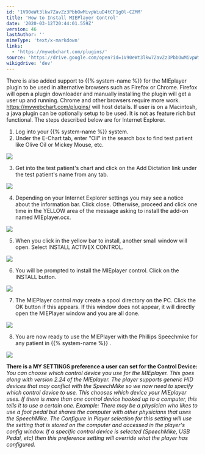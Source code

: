 ```yaml
---
id: '1V90eWt3lkw7ZavZz3PbbOwMivpWiuD4tCF1g0l-CZMM'
title: 'How to Install MIEPlayer Control'
date: '2020-03-12T20:44:01.559Z'
version: 46
lastAuthor: ''
mimeType: 'text/x-markdown'
links:
  - 'https://mywebchart.com/plugins/'
source: 'https://drive.google.com/open?id=1V90eWt3lkw7ZavZz3PbbOwMivpWiuD4tCF1g0l-CZMM'
wikigdrive: 'dev'
---
```

There is also added support to {{% system-name %}} for the MIEplayer plugin to be used in alternative browsers such as Firefox or Chrome. Firefox will open a plugin downloader and manually installing the plugin will get a user up and running. Chrome and other browsers require more work. https://mywebchart.com/plugins/ will host details. If user is on a Macintosh, a java plugin can be optionally setup to be used. It is not as feature rich but functional. The steps described below are for Internet Explorer.

1. Log into your {{% system-name %}} system.
2. Under the E-Chart tab, enter "Oil" in the search box to find test patient like Olive Oil or Mickey Mouse, etc.

![](../how-to-install-mieplayer-control.assets/afd7bebf57ca4b23090d2b90a2b79202.png)

3. Get into the test patient's chart and click on the Add Dictation link under the test patient's name from any tab.

![](../how-to-install-mieplayer-control.assets/99348dc0339c3576f027bc4bed15f672.png)

4. Depending on your Internet Explorer settings you may see a notice about the information bar. Click close. Otherwise, proceed and click one time in the YELLOW area of the message asking to install the add-on named MIEplayer.ocx.

![](../how-to-install-mieplayer-control.assets/6d53e2a28dfd37c6902cf55d3490b2e8.png)

5. When you click in the yellow bar to install, another small window will open. Select INSTALL ACTIVEX CONTROL.

![](../how-to-install-mieplayer-control.assets/f1c17b7a0b15da055e4c56c7a0eb4ae7.png)

6. You will be prompted to install the MIEplayer control. Click on the INSTALL button.

![](../how-to-install-mieplayer-control.assets/3b5da882fbc087d59ff4618f58f4bebe.png)

7. The MIEPlayer control <em>may</em> create a spool directory on the PC. Click the OK button if this appears. If this window does not appear, it will directly open the MIEPlayer window and you are all done.

![](../how-to-install-mieplayer-control.assets/e895308db579822f7841acb4a6c64660.png)

8. You are now ready to use the MIEPlayer with the Phillips Speechmike for any patient in {{% system-name %}} .

![](../how-to-install-mieplayer-control.assets/30f801ab5b11141acc37623c9106be9d.png)

**There is a MY SETTINGS preference a user can set for the Control Device:** *You can choose which control device you use for the MIEplayer. This goes along with version 2.24 of the MIEplayer. The player supports generic HID devices that may conflict with the SpeechMike so we now need to specify which control device to use. This chooses which device your MIEplayer uses. If there is more than one control device hooked up to a computer, this tells it to use a certain one. Example: There may be a physician who likes to use a foot pedal but shares the computer with other physicians that uses the SpeechMike. The Configure in Player selection for this setting will use the setting that is stored on the computer and accessed in the player's config window. If a specific control device is selected (SpeechMike, USB Pedal, etc) then this preference setting will override what the player has configured.*

